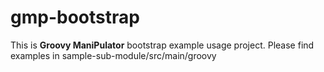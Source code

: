 # gmp-bootstrap
This is **Groovy ManiPulator** bootstrap example usage project.
Please find examples in sample-sub-module/src/main/groovy

